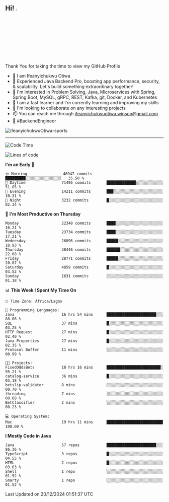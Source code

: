 <!-- BLOG-POST-LIST:START --><!-- BLOG-POST-LIST:END -->

## Hi! <img src="https://media.giphy.com/media/hvRJCLFzcasrR4ia7z/giphy.gif" width="4%"> 

Thank You for taking the time to view my GitHub Profile

- 👋 I am Ifeanyichukwu Otiwa
- 🚀 Experienced Java Backend Pro, boosting app performance, security, & scalability. Let's build something extraordinary together!
- 👀 I'm interested in Problem Solving, Java, Microservices with Spring, Spring Boot, MySQL, gRPC, REST, Kafka, git, Docker, and Kubernetes
- 🌱 I am a fast learner and I'm currently learning and improving my skills
- 💞️ I'm looking to collaborate on any interesting projects
- 📫 You can reach me through ifeanyichukwuotiwa.winson@gmail.com
- 🚀 #BackendEngineer

<p align="left" marginTop="10px"> <img src="https://komarev.com/ghpvc/?username=ifeanyichukwuOtiwa-sports&label=Profile%20views&color=0e75b6&style=for-the-badge" alt="ifeanyichukwuOtiwa-sports" /> </p>

***

<!--START_SECTION:waka-->
![Code Time](http://img.shields.io/badge/Code%20Time-3%2C233%20hrs%2053%20mins-blue)

![Lines of code](https://img.shields.io/badge/From%20Hello%20World%20I%27ve%20Written-34.2%20million%20lines%20of%20code-blue)

**I'm an Early 🐤** 

```text
🌞 Morning                48947 commits       █████████░░░░░░░░░░░░░░░░   35.50 % 
🌆 Daytime                71495 commits       █████████████░░░░░░░░░░░░   51.85 % 
🌃 Evening                14211 commits       ███░░░░░░░░░░░░░░░░░░░░░░   10.31 % 
🌙 Night                  3232 commits        █░░░░░░░░░░░░░░░░░░░░░░░░   02.34 % 
```
📅 **I'm Most Productive on Thursday** 

```text
Monday                   22348 commits       ████░░░░░░░░░░░░░░░░░░░░░   16.21 % 
Tuesday                  23734 commits       ████░░░░░░░░░░░░░░░░░░░░░   17.21 % 
Wednesday                26096 commits       █████░░░░░░░░░░░░░░░░░░░░   18.93 % 
Thursday                 30446 commits       ██████░░░░░░░░░░░░░░░░░░░   22.08 % 
Friday                   28771 commits       █████░░░░░░░░░░░░░░░░░░░░   20.87 % 
Saturday                 4859 commits        █░░░░░░░░░░░░░░░░░░░░░░░░   03.52 % 
Sunday                   1631 commits        ░░░░░░░░░░░░░░░░░░░░░░░░░   01.18 % 
```


📊 **This Week I Spent My Time On** 

```text
🕑︎ Time Zone: Africa/Lagos

💬 Programming Languages: 
Java                     16 hrs 54 mins      ██████████████████████░░░   88.06 % 
SQL                      37 mins             █░░░░░░░░░░░░░░░░░░░░░░░░   03.25 % 
HTTP Request             27 mins             █░░░░░░░░░░░░░░░░░░░░░░░░   02.40 % 
Java Properties          27 mins             █░░░░░░░░░░░░░░░░░░░░░░░░   02.35 % 
Protocol Buffer          11 mins             ░░░░░░░░░░░░░░░░░░░░░░░░░   00.99 % 

🐱‍💻 Projects: 
FixedOddsBets            18 hrs 16 mins      ████████████████████████░   95.21 % 
catalog-service          36 mins             █░░░░░░░░░░░░░░░░░░░░░░░░   03.18 % 
betslip-validator        8 mins              ░░░░░░░░░░░░░░░░░░░░░░░░░   00.70 % 
threading                7 mins              ░░░░░░░░░░░░░░░░░░░░░░░░░   00.68 % 
BetClassifier            2 mins              ░░░░░░░░░░░░░░░░░░░░░░░░░   00.23 % 

💻 Operating System: 
Mac                      19 hrs 11 mins      █████████████████████████   100.00 % 
```

**I Mostly Code in Java** 

```text
Java                     57 repos            ██████████████████████░░░   86.36 % 
TypeScript               3 repos             █░░░░░░░░░░░░░░░░░░░░░░░░   04.55 % 
HTML                     2 repos             █░░░░░░░░░░░░░░░░░░░░░░░░   03.03 % 
Shell                    1 repo              ░░░░░░░░░░░░░░░░░░░░░░░░░   01.52 % 
Smarty                   1 repo              ░░░░░░░░░░░░░░░░░░░░░░░░░   01.52 % 
```




 Last Updated on 20/12/2024 01:51:37 UTC
<!--END_SECTION:waka-->

<!--
<p align="center">
![trophy](https://github-profile-trophy.vercel.app/?username=ifeanyichukwuOtiwa-sports&theme=onedark) (https://github.com/ryo-ma/github-profile-trophy)
</p>
-->

<!---
ifeanyi-otiwa/ifeanyi-otiwa is a ✨ special ✨ repository because its `README.md` (this file) appears on your GitHub profile.
You can click the Preview link to take a look at your changes.
--->

